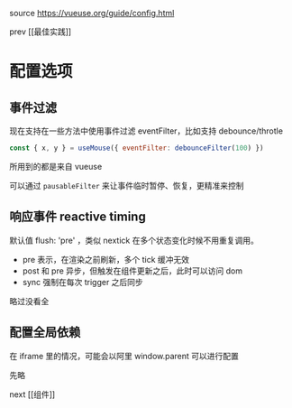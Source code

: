 source https://vueuse.org/guide/config.html

prev [[最佳实践]]

# 配置选项

## 事件过滤

现在支持在一些方法中使用事件过滤 eventFilter，比如支持 debounce/throtle

```js
const { x, y } = useMouse({ eventFilter: debounceFilter(100) })
```

所用到的都是来自 vueuse

可以通过 `pausableFilter` 来让事件临时暂停、恢复，更精准来控制

## 响应事件 reactive timing


默认值 flush: 'pre' ，类似 nextick 在多个状态变化时候不用重复调用。

- pre 表示，在渲染之前刷新，多个 tick 缓冲无效
- post 和 pre 异步，但触发在组件更新之后，此时可以访问 dom
- sync 强制在每次 trigger 之后同步

略过没看全

## 配置全局依赖

在 iframe 里的情况，可能会以阿里 window.parent 可以进行配置

先略

next [[组件]]
